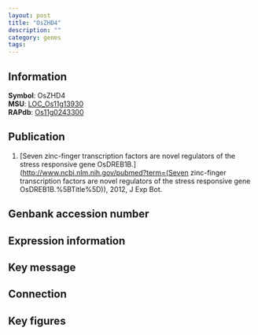 ```yaml
---
layout: post
title: "OsZHD4"
description: ""
category: genes
tags: 
---
```


## Information
__Symbol__: OsZHD4  
__MSU__: [LOC_Os11g13930](http://rice.plantbiology.msu.edu/cgi-bin/ORF_infopage.cgi?orf=LOC_Os11g13930)  
__RAPdb__: [Os11g0243300](http://rapdb.dna.affrc.go.jp/viewer/gbrowse_details/irgsp1?name=Os11g0243300)  

## Publication
1. [Seven zinc-finger transcription factors are novel regulators of the stress responsive gene OsDREB1B.](http://www.ncbi.nlm.nih.gov/pubmed?term=(Seven zinc-finger transcription factors are novel regulators of the stress responsive gene OsDREB1B.%5BTitle%5D)), 2012, J Exp Bot.

## Genbank accession number

## Expression information

## Key message

## Connection

## Key figures



